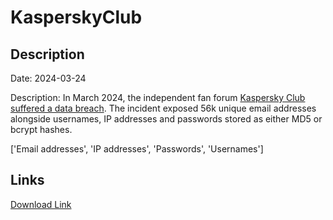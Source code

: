 # KasperskyClub

## Description

Date: 2024-03-24

Description:
In March 2024, the independent fan forum <a href="https://www.hackread.com/57000-kaspersky-fan-club-forum-data-breach/" target="_blank" rel="noopener">Kaspersky Club suffered a data breach</a>. The incident exposed 56k unique email addresses alongside usernames, IP addresses and passwords stored as either MD5 or bcrypt hashes.


['Email addresses', 'IP addresses', 'Passwords', 'Usernames']

## Links

[Download Link](https://link-to.net/1229997/598.4917490547455/dynamic/?r=aHR0cHM6Ly93d3cubWVkaWFmaXJlLmNvbS92aWV3L1I1R2FaajMxZ1hTOE9SQi9rYXNwZXJza3ljbHViLnJ1L2ZpbGU=)